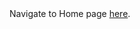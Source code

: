 <!-- exp 1a -->

<br><br>
Navigate to Home page [here](https://d-byrne1.github.io/mscproject/index.html).